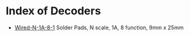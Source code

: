 
# Index of Decoders

* [Wired-N-1A-8-1](Wired-N-1A-8-1/) Solder Pads, N scale, 1A, 8 function, 9mm x 25mm
